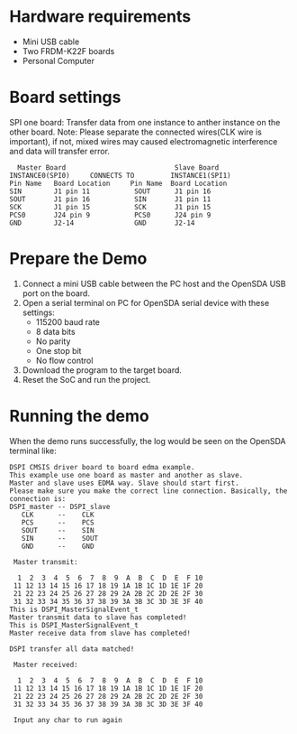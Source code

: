 Hardware requirements
===================
- Mini USB cable
- Two FRDM-K22F boards
- Personal Computer

Board settings
============
SPI one board:
Transfer data from one instance to anther instance on the other board.
Note: Please separate the connected wires(CLK wire is important), if not, mixed wires 
      may caused electromagnetic interference and data will transfer error.
~~~~~~~~~~~~~~~~~~~~~~~~~~~~~~~~~~~~~~~~~~~~~~~~~~~~~~
  Master Board                           Slave Board
INSTANCE0(SPI0)     CONNECTS TO         INSTANCE1(SPI1)
Pin Name   Board Location     Pin Name  Board Location
SIN        J1 pin 11           SOUT      J1 pin 16
SOUT       J1 pin 16           SIN       J1 pin 11
SCK        J1 pin 15           SCK       J1 pin 15
PCS0       J24 pin 9           PCS0      J24 pin 9
GND        J2-14               GND       J2-14
~~~~~~~~~~~~~~~~~~~~~~~~~~~~~~~~~~~~~~~~~~~~~~~~~~~~~~

Prepare the Demo
===============
1.  Connect a mini USB cable between the PC host and the OpenSDA USB port on the board.
2.  Open a serial terminal on PC for OpenSDA serial device with these settings:
    - 115200 baud rate
    - 8 data bits
    - No parity
    - One stop bit
    - No flow control
3.  Download the program to the target board.
4.  Reset the SoC and run the project.

Running the demo
===============
When the demo runs successfully, the log would be seen on the OpenSDA terminal like:

~~~~~~~~~~~~~~~~~~~~~~~~~~~~~~~~~~~~~~~~~~~~~~~~~~~~~~~~~~~~~~~~~~~~~~~~~~~~~~~~~~~~
DSPI CMSIS driver board to board edma example.
This example use one board as master and another as slave.
Master and slave uses EDMA way. Slave should start first. 
Please make sure you make the correct line connection. Basically, the connection is: 
DSPI_master -- DSPI_slave   
   CLK      --    CLK  
   PCS      --    PCS 
   SOUT     --    SIN  
   SIN      --    SOUT 
   GND      --    GND 

 Master transmit:

  1  2  3  4  5  6  7  8  9  A  B  C  D  E  F 10
 11 12 13 14 15 16 17 18 19 1A 1B 1C 1D 1E 1F 20
 21 22 23 24 25 26 27 28 29 2A 2B 2C 2D 2E 2F 30
 31 32 33 34 35 36 37 38 39 3A 3B 3C 3D 3E 3F 40
This is DSPI_MasterSignalEvent_t
Master transmit data to slave has completed!
This is DSPI_MasterSignalEvent_t
Master receive data from slave has completed!
 
DSPI transfer all data matched! 

 Master received:

  1  2  3  4  5  6  7  8  9  A  B  C  D  E  F 10
 11 12 13 14 15 16 17 18 19 1A 1B 1C 1D 1E 1F 20
 21 22 23 24 25 26 27 28 29 2A 2B 2C 2D 2E 2F 30
 31 32 33 34 35 36 37 38 39 3A 3B 3C 3D 3E 3F 40

 Input any char to run again
~~~~~~~~~~~~~~~~~~~~~~~~~~~~~~~~~~~~~~~~~~~~~~~~~~~~~~~~~~~~~~~~~~~~~~~~~~~~~~~~~~~~~
